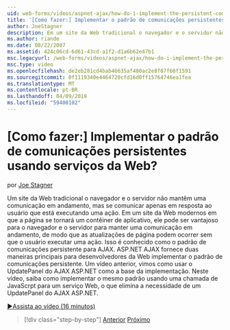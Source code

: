 ```yaml
---
uid: web-forms/videos/aspnet-ajax/how-do-i-implement-the-persistent-communications-pattern-using-web-services
title: '[Como fazer:] Implementar o padrão de comunicações persistentes usando serviços da Web? | Microsoft Docs'
author: JoeStagner
description: Em um site da Web tradicional o navegador e o servidor não mantêm uma comunicação em andamento, mas se comunicar apenas em resposta ao usuário que está executando uma ação...
ms.author: riande
ms.date: 08/22/2007
ms.assetid: 424c06cd-6d61-43cd-a1f2-d1a6b62e47b1
msc.legacyurl: /web-forms/videos/aspnet-ajax/how-do-i-implement-the-persistent-communications-pattern-using-web-services
msc.type: video
ms.openlocfilehash: de2eb281cd4bab46635af480ac2e8f07f60f1591
ms.sourcegitcommit: 0f1119340e4464720cfd16d0ff15764746ea1fea
ms.translationtype: MT
ms.contentlocale: pt-BR
ms.lasthandoff: 04/09/2019
ms.locfileid: "59408102"
---
```

# <a name="how-do-i-implement-the-persistent-communications-pattern-using-web-services"></a>[Como fazer:] Implementar o padrão de comunicações persistentes usando serviços da Web?

por [Joe Stagner](https://github.com/JoeStagner)

Um site da Web tradicional o navegador e o servidor não mantêm uma comunicação em andamento, mas se comunicar apenas em resposta ao usuário que está executando uma ação. Em um site da Web modernos em que a página se tornará um contêiner de aplicativo, ele pode ser vantajoso para o navegador e o servidor para manter uma comunicação em andamento, de modo que as atualizações de página podem ocorrer sem que o usuário executar uma ação. Isso é conhecido como o padrão de comunicações persistente para AJAX. ASP.NET AJAX fornece duas maneiras principais para desenvolvedores da Web implementar o padrão de comunicações persistente. Um vídeo anterior, vimos como usar o UpdatePanel do AJAX ASP.NET como a base da implementação. Neste vídeo, saiba como implementar o mesmo padrão usando uma chamada de JavaScrpt para um serviço Web, o que elimina a necessidade de um UpdatePanel do AJAX ASP.NET.

[&#9654;Assista ao vídeo (16 minutos)](https://channel9.msdn.com/Blogs/ASP-NET-Site-Videos/how-do-i-implement-the-persistent-communications-pattern-using-web-services)

> [!div class="step-by-step"]
> [Anterior](how-do-i-localize-an-aspnet-ajax-application.md)
> [Próximo](how-do-i-trigger-an-updatepanel-refresh-from-a-dropdownlist-control.md)
